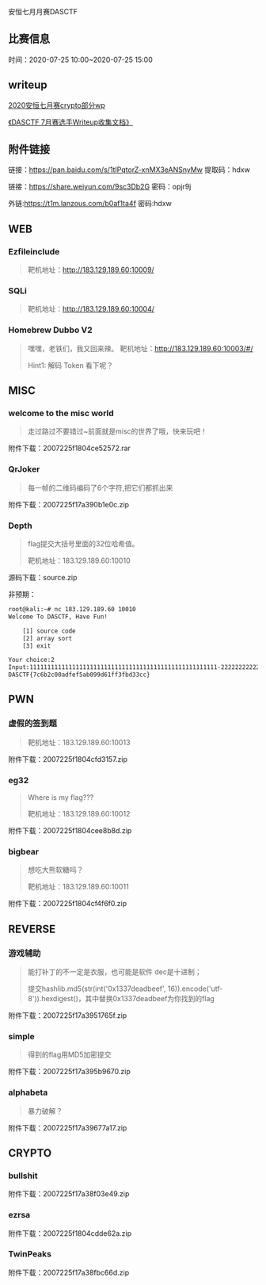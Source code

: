 安恒七月月赛DASCTF

## 比赛信息

时间：2020-07-25 10:00~2020-07-25 15:00



## writeup

[2020安恒七月赛crypto部分wp](https://badmonkey.site/archives/dasctf-2020-7.html)

[《DASCTF 7月赛选手Writeup收集文档》](https://shimo.im/docs/8wq3dxVJg6dY6r8w/)



## 附件链接

链接：https://pan.baidu.com/s/1tIPqtorZ-xnMX3eANSnyMw 提取码：hdxw

链接：https://share.weiyun.com/9sc3Db2G 密码：opjr9j

外链:https://t1m.lanzous.com/b0af1ta4f 密码:hdxw



## WEB

### Ezfileinclude

> 靶机地址：http://183.129.189.60:10009/



### SQLi

> 靶机地址：http://183.129.189.60:10004/



### Homebrew Dubbo V2

> 嘿嘿，老铁们，我又回来辣。 靶机地址：http://183.129.189.60:10003/#/
>
> Hint1: 解码 Token 看下呢？



## MISC

### welcome to the misc world

> 走过路过不要错过~前面就是misc的世界了哦，快来玩吧！

附件下载：2007225f1804ce52572.rar



### QrJoker

> 每一帧的二维码编码了6个字符,把它们都抓出来

附件下载：2007225f17a390b1e0c.zip



### Depth

> flag提交大括号里面的32位哈希值。
>
> 靶机地址：183.129.189.60:10010

源码下载：source.zip

非预期：

```bash
root@kali:~# nc 183.129.189.60 10010
Welcome To DASCTF, Have Fun!

	[1] source code
	[2] array sort
	[3] exit

Your choice:2
Input:11111111111111111111111111111111111111111111111111111-222222222222222222222222222222222222222222222222222222222222222222-3333333333333333333333333333333333333333333333333333333333-4
DASCTF{7c6b2c00adfef5ab099d61ff3fbd33cc}
```



## PWN

### 虚假的签到题

> 靶机地址：183.129.189.60:10013

附件下载：2007225f1804cfd3157.zip



### eg32

> Where is my flag???
>
> 靶机地址：183.129.189.60:10012

附件下载：2007225f1804cee8b8d.zip



### bigbear

> 想吃大熊软糖吗？
>
> 靶机地址：183.129.189.60:10011

附件下载：2007225f1804cf4f6f0.zip



## REVERSE

### 游戏辅助

> 能打补丁的不一定是衣服，也可能是软件 dec是十进制；
>
> 提交hashlib.md5(str(int('0x1337deadbeef', 16)).encode('utf-8')).hexdigest()，其中替换0x1337deadbeef为你找到的flag

附件下载：2007225f17a3951765f.zip



### simple

> 得到的flag用MD5加密提交

附件下载：2007225f17a395b9670.zip



### alphabeta

> 暴力破解？

附件下载：2007225f17a39677a17.zip



## CRYPTO

### bullshit

附件下载：2007225f17a38f03e49.zip



### ezrsa

附件下载：2007225f1804cdde62a.zip



### TwinPeaks

附件下载：2007225f17a38fbc66d.zip

